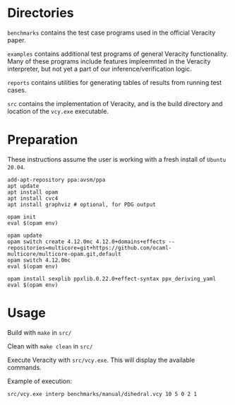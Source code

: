 # Directories

`benchmarks` contains the test case programs used in the official Veracity paper.

`examples` contains additional test programs of general Veracity functionality. Many of these programs include features impleemnted in the Veracity interpreter, but not yet a part of our inference/verification logic.

`reports` contains utilities for generating tables of results from running test cases.

`src` contains the implementation of Veracity, and is the build directory and location of the `vcy.exe` executable.

# Preparation

These instructions assume the user is working with a fresh install of `Ubuntu 20.04`.

```
add-apt-repository ppa:avsm/ppa
apt update
apt install opam
apt install cvc4
apt install graphviz # optional, for PDG output

opam init
eval $(opam env)

opam update
opam switch create 4.12.0mc 4.12.0+domains+effects --repositories=multicore=git+https://github.com/ocaml-multicore/multicore-opam.git,default
opam switch 4.12.0mc
eval $(opam env)

opam install sexplib ppxlib.0.22.0+effect-syntax ppx_deriving_yaml
eval $(opam env)
```

# Usage

Build with `make` in `src/`

Clean with `make clean` in `src/`

Execute Veracity with `src/vcy.exe`. This will display the available commands.

Example of execution:

    src/vcy.exe interp benchmarks/manual/dihedral.vcy 10 5 0 2 1
